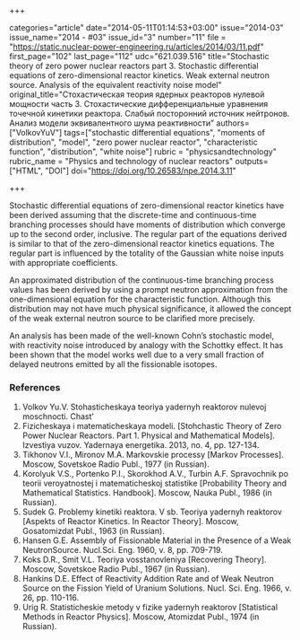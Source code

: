 +++

categories="article"
date="2014-05-11T01:14:53+03:00"
issue="2014-03"
issue_name="2014 - #03"
issue_id="3"
number="11"
file = "https://static.nuclear-power-engineering.ru/articles/2014/03/11.pdf"
first_page="102"
last_page="112"
udc="621.039.516"
title="Stochastic theory of zero power nuclear reactors part 3. Stochastic differential equations of zero-dimensional reactor kinetics. Weak external neutron source. Analysis of the equivalent reactivity noise model"
original_title="Стохастическая теория ядерных реакторов нулевой мощности часть 3. Стохастические дифференциальные уравнения точечной кинетики реактора. Слабый посторонний источник нейтронов. Анализ модели эквивалентного шума реактивности"
authors=["VolkovYuV"]
tags=["stochastic differential equations", "moments of distribution", "model", "zero power nuclear reactor", "characteristic function", "distribution", "white noise"]
rubric = "physicsandtechnology"
rubric_name = "Physics and technology of nuclear reactors"
outputs=["HTML", "DOI"]
doi="https://doi.org/10.26583/npe.2014.3.11"

+++

Stochastic differential equations of zero-dimensional reactor kinetics have been derived assuming that the discrete-time and continuous-time branching processes should have moments of distribution which converge up to the second order, inclusive. The regular part of the equations derived is similar to that of the zero-dimensional reactor kinetics equations. The regular part is influenced by the totality of the Gaussian white noise inputs with appropriate coefficients.

An approximated distribution of the continuous-time branching process values has been derived by using a prompt neutron approximation from the one-dimensional equation for the characteristic function. Although this distribution may not have much physical significance, it allowed the concept of the weak external neutron source to be clarified more precisely.

An analysis has been made of the well-known Cohn’s stochastic model, with reactivity noise introduced by analogy with the Schottky effect. It has been shown that the model works well due to a very small fraction of delayed neutrons emitted by all the fissionable isotopes.

### References

1. Volkov Yu.V. Stohasticheskaya teoriya yadernyh reaktorov nulevoj moschnocti. Chast’
1. Fizicheskaya i matematicheskaya modeli. [Stohchastic Theory of Zero Power Nuclear Reactors. Part 1. Physical and Mathematical Models]. Izvestiya vuzov. Yadernaya energetika. 2013, no. 4, pp. 127-134.
2. Tikhonov V.I., Mironov M.A. Markovskie processy [Markov Processes]. Moscow, Sovetskoe Radio Publ., 1977 (in Russian).
3. Korolyuk V.S., Portenko P.I., Skorokhod A.V., Turbin A.F. Spravochnik po teorii veroyatnostej i matematicheskoj statistike [Probability Theory and Mathematical Statistics. Handbook]. Moscow, Nauka Publ., 1986 (in Russian).
4. Sudek G. Problemy kinetiki reaktora. V sb. Teoriya yadernyh reaktorov [Aspekts of Reactor Kinetics. In Reactor Theory]. Moscow, Gosatomizdat Publ., 1963 (in Russian).
5. Hansen G.E. Assembly of Fissionable Material in the Presence of a Weak NeutronSource. Nucl.Sci. Eng. 1960, v. 8, pp. 709-719.
6. Koks D.R., Smit V.L. Teoriya vosstanovleniya [Recovering Theory]. Moscow, Sovetskoe Radio Publ., 1967 (in Russian).
7. Hankins D.E. Effect of Reactivity Addition Rate and of Weak Neutron Source on the  Fission Yield of Uranium Solutions. Nucl. Sci. Eng. 1966, v. 26, pp. 110-116.
8. Urig R. Statisticheskie metody v fizike yadernyh reaktorov [Statistical Methods in Reactor Physics]. Moscow, Atomizdat Publ., 1974 (in Russian).